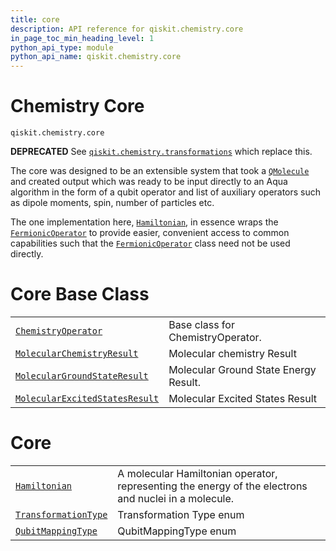 ```yaml
---
title: core
description: API reference for qiskit.chemistry.core
in_page_toc_min_heading_level: 1
python_api_type: module
python_api_name: qiskit.chemistry.core
---
```


<span id="module-qiskit.chemistry.core" />

<span id="qiskit-chemistry-core" />

<span id="chemistry-core-qiskit-chemistry-core" />

# Chemistry Core

<span id="module-qiskit.chemistry.core" />

`qiskit.chemistry.core`

**DEPRECATED** See [`qiskit.chemistry.transformations`](qiskit.chemistry.transformations#module-qiskit.chemistry.transformations "qiskit.chemistry.transformations") which replace this.

The core was designed to be an extensible system that took a [`QMolecule`](qiskit.chemistry.QMolecule "qiskit.chemistry.QMolecule") and created output which was ready to be input directly to an Aqua algorithm in the form of a qubit operator and list of auxiliary operators such as dipole moments, spin, number of particles etc.

The one implementation here, [`Hamiltonian`](qiskit.chemistry.core.Hamiltonian "qiskit.chemistry.core.Hamiltonian"), in essence wraps the [`FermionicOperator`](qiskit.chemistry.FermionicOperator "qiskit.chemistry.FermionicOperator") to provide easier, convenient access to common capabilities such that the [`FermionicOperator`](qiskit.chemistry.FermionicOperator "qiskit.chemistry.FermionicOperator") class need not be used directly.

# Core Base Class

|                                                                                                                                           |                                       |
| ----------------------------------------------------------------------------------------------------------------------------------------- | ------------------------------------- |
| [`ChemistryOperator`](qiskit.chemistry.core.ChemistryOperator "qiskit.chemistry.core.ChemistryOperator")                                  | Base class for ChemistryOperator.     |
| [`MolecularChemistryResult`](qiskit.chemistry.core.MolecularChemistryResult "qiskit.chemistry.core.MolecularChemistryResult")             | Molecular chemistry Result            |
| [`MolecularGroundStateResult`](qiskit.chemistry.core.MolecularGroundStateResult "qiskit.chemistry.core.MolecularGroundStateResult")       | Molecular Ground State Energy Result. |
| [`MolecularExcitedStatesResult`](qiskit.chemistry.core.MolecularExcitedStatesResult "qiskit.chemistry.core.MolecularExcitedStatesResult") | Molecular Excited States Result       |

# Core

|                                                                                                             |                                                                                                      |
| ----------------------------------------------------------------------------------------------------------- | ---------------------------------------------------------------------------------------------------- |
| [`Hamiltonian`](qiskit.chemistry.core.Hamiltonian "qiskit.chemistry.core.Hamiltonian")                      | A molecular Hamiltonian operator, representing the energy of the electrons and nuclei in a molecule. |
| [`TransformationType`](qiskit.chemistry.core.TransformationType "qiskit.chemistry.core.TransformationType") | Transformation Type enum                                                                             |
| [`QubitMappingType`](qiskit.chemistry.core.QubitMappingType "qiskit.chemistry.core.QubitMappingType")       | QubitMappingType enum                                                                                |

